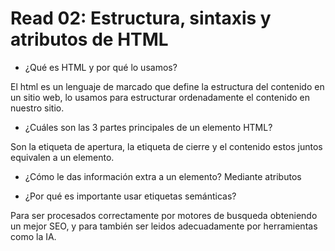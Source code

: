 # Read 02: Estructura, sintaxis y atributos de HTML

- ¿Qué es HTML y por qué lo usamos?

El html es un lenguaje de marcado que define la estructura del contenido en un sitio web, lo usamos para estructurar ordenadamente el contenido en nuestro sitio.

- ¿Cuáles son las 3 partes principales de un elemento HTML?

Son la etiqueta de apertura, la etiqueta de cierre y el contenido estos juntos equivalen a un elemento.

- ¿Cómo le das información extra a un elemento?
Mediante atributos

- ¿Por qué es importante usar etiquetas semánticas?

Para ser procesados correctamente por motores de busqueda obteniendo un mejor SEO,  y para también ser leidos adecuadamente por herramientas como la IA.
